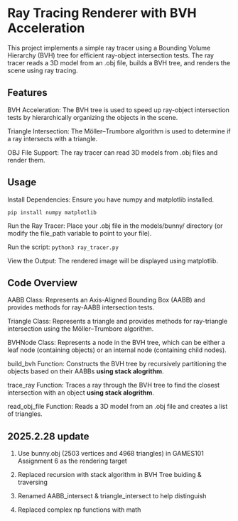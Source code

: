 # Ray Tracing Renderer with BVH Acceleration
This project implements a simple ray tracer using a Bounding Volume Hierarchy (BVH) tree for efficient ray-object intersection tests. The ray tracer reads a 3D model from an .obj file, builds a BVH tree, and renders the scene using ray tracing.

## Features
BVH Acceleration: The BVH tree is used to speed up ray-object intersection tests by hierarchically organizing the objects in the scene.

Triangle Intersection: The Möller–Trumbore algorithm is used to determine if a ray intersects with a triangle.

OBJ File Support: The ray tracer can read 3D models from .obj files and render them.

## Usage
Install Dependencies: Ensure you have numpy and matplotlib installed.

```pip install numpy matplotlib```

Run the Ray Tracer:
Place your .obj file in the models/bunny/ directory (or modify the file_path variable to point to your file).

Run the script:
```python3 ray_tracer.py```

View the Output: The rendered image will be displayed using matplotlib.

## Code Overview

AABB Class: Represents an Axis-Aligned Bounding Box (AABB) and provides methods for ray-AABB intersection tests.

Triangle Class: Represents a triangle and provides methods for ray-triangle intersection using the Möller–Trumbore algorithm.

BVHNode Class: Represents a node in the BVH tree, which can be either a leaf node (containing objects) or an internal node (containing child nodes).

build_bvh Function: Constructs the BVH tree by recursively partitioning the objects based on their AABBs **using stack alogrithm**.

trace_ray Function: Traces a ray through the BVH tree to find the closest intersection with an object **using stack alogrithm**.

read_obj_file Function: Reads a 3D model from an .obj file and creates a list of triangles.

## 2025.2.28 update

1. Use bunny.obj (2503 vertices and 4968 triangles) in GAMES101 Assignment 6 as the rendering target

2. Replaced recursion with stack algorithm in BVH Tree buiding & traversing

3. Renamed AABB_intersect & triangle_intersect to help distinguish 

4. Replaced complex np functions with math

